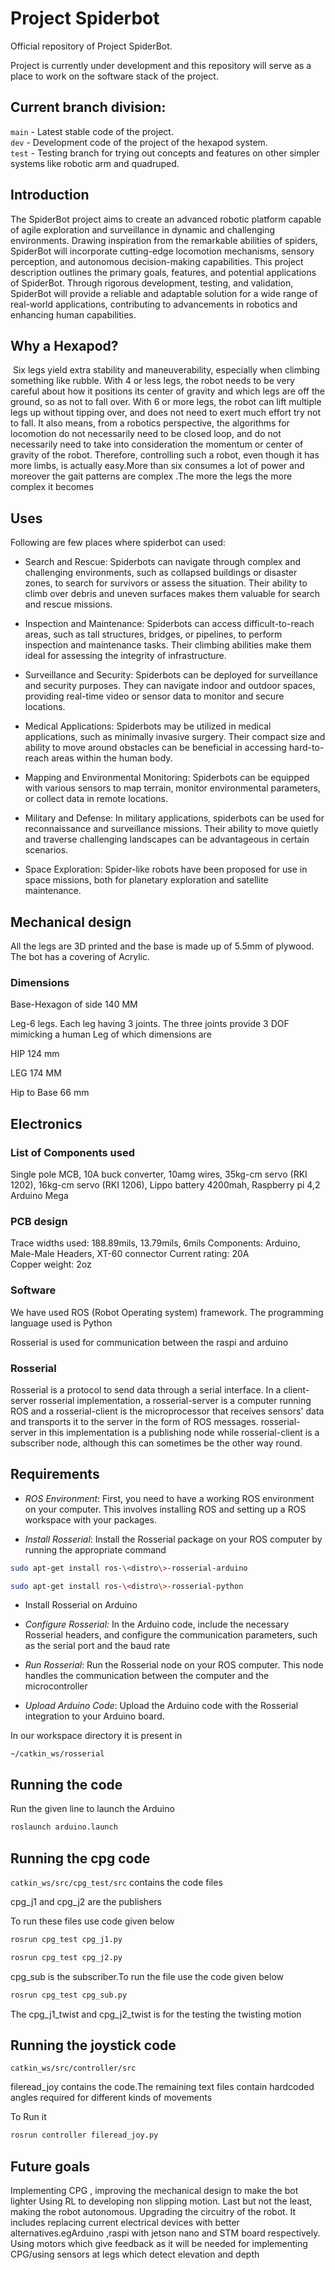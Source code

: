 # **Project Spiderbot**

Official repository of Project SpiderBot.

Project is currently under development and this repository will serve as
a place to work on the software stack of the project.

## Current branch division:

`main` - Latest stable code of the project.<br/> 
`dev` - Development code of the project of the hexapod system. <br/>
`test` - Testing branch for trying out concepts and features on other simpler systems like robotic arm and quadruped.<br/>

## **Introduction**

The SpiderBot project aims to create an advanced robotic platform
capable of agile exploration and surveillance in dynamic and challenging
environments. Drawing inspiration from the remarkable abilities of
spiders, SpiderBot will incorporate cutting-edge locomotion mechanisms,
sensory perception, and autonomous decision-making capabilities. This
project description outlines the primary goals, features, and potential
applications of SpiderBot. Through rigorous development, testing, and
validation, SpiderBot will provide a reliable and adaptable solution for
a wide range of real-world applications, contributing to advancements in
robotics and enhancing human capabilities.

## **Why a Hexapod?**

 Six legs yield extra stability and maneuverability, especially when
climbing something like rubble. With 4 or less legs, the robot needs to
be very careful about how it positions its center of gravity and which
legs are off the ground, so as not to fall over. With 6 or more legs,
the robot can lift multiple legs up without tipping over, and does not
need to exert much effort try not to fall. It also means, from a
robotics perspective, the algorithms for locomotion do not necessarily
need to be closed loop, and do not necessarily need to take into
consideration the momentum or center of gravity of the robot. Therefore,
controlling such a robot, even though it has more limbs, is actually
easy.More than six consumes a lot of power and moreover the gait
patterns are complex .The more the legs the more complex it becomes

## **Uses**

Following are few places where spiderbot can used:

-   Search and Rescue: Spiderbots can navigate through complex and
    challenging environments, such as collapsed buildings or disaster
    zones, to search for survivors or assess the situation. Their
    ability to climb over debris and uneven surfaces makes them valuable
    for search and rescue missions.

-   Inspection and Maintenance: Spiderbots can access difficult-to-reach
    areas, such as tall structures, bridges, or pipelines, to perform
    inspection and maintenance tasks. Their climbing abilities make them
    ideal for assessing the integrity of infrastructure.

-   Surveillance and Security: Spiderbots can be deployed for
    surveillance and security purposes. They can navigate indoor and
    outdoor spaces, providing real-time video or sensor data to monitor
    and secure locations.

-   Medical Applications: Spiderbots may be utilized in medical
    applications, such as minimally invasive surgery. Their compact size
    and ability to move around obstacles can be beneficial in accessing
    hard-to-reach areas within the human body.

-   Mapping and Environmental Monitoring: Spiderbots can be equipped
    with various sensors to map terrain, monitor environmental
    parameters, or collect data in remote locations.

-   Military and Defense: In military applications, spiderbots can be
    used for reconnaissance and surveillance missions. Their ability to
    move quietly and traverse challenging landscapes can be advantageous
    in certain scenarios.

-   Space Exploration: Spider-like robots have been proposed for use in
    space missions, both for planetary exploration and satellite
    maintenance.

## **Mechanical design**

All the legs are 3D printed and the base is made up of 5.5mm of plywood.
The bot has a covering of Acrylic.

### **Dimensions**

Base-Hexagon of side 140 MM

Leg-6 legs. Each leg having 3 joints. The three joints provide 3 DOF
mimicking a human Leg of which dimensions are

HIP 124 mm

LEG 174 MM

Hip to Base 66 mm

## **Electronics**

### **List of Components used**

Single pole MCB, 10A buck converter, 10amg wires, 35kg-cm servo (RKI
1202), 16kg-cm servo (RKI 1206), Lippo battery 4200mah, Raspberry pi 4,2
Arduino Mega

### **PCB design**

Trace widths used: 188.89mils, 13.79mils, 6mils Components: Arduino,
Male-Male Headers, XT-60 connector Current rating: 20A
Copper weight: 2oz

### **Software**

We have used ROS (Robot Operating system) framework. The programming
language used is Python

Rosserial is used for communication between the raspi and arduino

### **Rosserial**

Rosserial is a protocol to send data through a serial interface. In a
client-server rosserial implementation, a rosserial-server is a computer
running ROS and a rosserial-client is the microprocessor that receives
sensors' data and transports it to the server in the form of ROS
messages. rosserial-server in this implementation is a publishing node
while rosserial-client is a subscriber node, although this can sometimes
be the other way round.

## **Requirements**

-   *ROS Environment*: First, you need to have a working ROS environment
    on your computer. This involves installing ROS and setting up a ROS
    workspace with your packages.

-   *Install Rosserial*: Install the Rosserial package on your ROS
    computer by running the appropriate command
```bash
sudo apt-get install ros-\<distro\>-rosserial-arduino
```
```bash
sudo apt-get install ros-\<distro\>-rosserial-python
```


-   Install Rosserial on Arduino

-   *Configure Rosserial:* In the Arduino code, include the necessary
    Rosserial headers, and configure the communication parameters, such
    as the serial port and the baud rate

-   *Run Rosserial*: Run the Rosserial node on your ROS computer. This
    node handles the communication between the computer and the
    microcontroller

-   *Upload Arduino Code*: Upload the Arduino code with the Rosserial
    integration to your Arduino board.

In our workspace directory it is present in

```~/catkin_ws/rosserial```

## **Running the code**

Run the given line to launch the Arduino

```bash 
roslaunch arduino.launch
```

## **Running the cpg code**

```catkin_ws/src/cpg_test/src``` contains the code files

cpg_j1 and cpg_j2 are the publishers

To run these files use code given below
```bash
rosrun cpg_test cpg_j1.py
```

```bash
rosrun cpg_test cpg_j2.py
```

cpg_sub is the subscriber.To run the file use the code given below
```bash
rosrun cpg_test cpg_sub.py
```

The cpg_j1_twist and cpg_j2_twist is for the testing the twisting motion

## **Running the joystick code**

```catkin_ws/src/controller/src```

fileread_joy contains the code.The remaining text files contain
hardcoded angles required for different kinds of movements

To Run it
```bash
rosrun controller fileread_joy.py
```

## **Future goals**

Implementing CPG , improving the mechanical design to make the bot
lighter Using RL to developing non slipping motion. Last but not the
least, making the robot autonomous. Upgrading the circuitry of the
robot. It includes replacing current electrical devices with better
alternatives.egArduino ,raspi with jetson nano and STM board
respectively. Using motors which give feedback as it will be needed for
implementing CPG/using sensors at legs which detect elevation and depth

